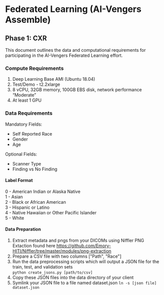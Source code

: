 # Federated Learning (AI-Vengers Assemble)

## Phase 1: CXR

This document outlines the data and computational requirements for participating in the AI-Vengers Federated Learning effort. 

### Compute Requirements

1. Deep Learning Base AMI (Ubuntu 18.04)  
2. Test/Demo - t2.2xlarge   
3. 8 vCPU, 32GB memory, 100GB EBS disk, network performance “Moderate”
4. At least 1 GPU

### Data Requirements

Mandatory Fields:
- Self Reported Race  
- Gender  
- Age 

Optional Fields:
- Scanner Type
- Finding vs No Finding

#### Label Format

0 - American Indian or Alaska Native     
1 - Asian  
2 - Black or African American   
3 - Hispanic or Latino  
4 - Native Hawaiian or Other Pacific Islander    
5 - White   

#### Data Preparation
1. Extract metadata and pngs from your DICOMs using Niffler PNG Extaction found here https://github.com/Emory-HITI/Niffler/tree/master/modules/png-extraction  
2. Prepare a CSV file with two columns ["Path", "Race"]  
3. Run the data preprocessing scripts which will output a JSON file for the train, test, and validation sets  
   `python create_jsons.py [path/to/csv]`
4. Copy these JSON files into the data directory of your client  
5. Symlink your JSON file to a file named dataset.json `ln -s [json file] dataset.json`  



